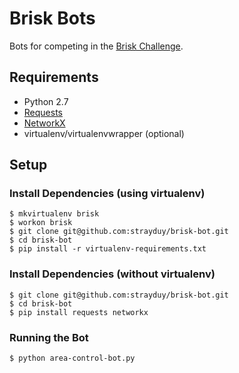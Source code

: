 Brisk Bots
==========

Bots for competing in the [Brisk Challenge](http://www.briskchallenge.com/).

Requirements
------------

* Python 2.7
* [Requests](http://docs.python-requests.org/en/latest/)
* [NetworkX](http://networkx.github.com/)
* virtualenv/virtualenvwrapper (optional)

Setup
-----

### Install Dependencies (using virtualenv)

```
$ mkvirtualenv brisk
$ workon brisk
$ git clone git@github.com:strayduy/brisk-bot.git
$ cd brisk-bot
$ pip install -r virtualenv-requirements.txt
```

### Install Dependencies (without virtualenv)

```
$ git clone git@github.com:strayduy/brisk-bot.git
$ cd brisk-bot
$ pip install requests networkx
```

### Running the Bot

```
$ python area-control-bot.py
```
